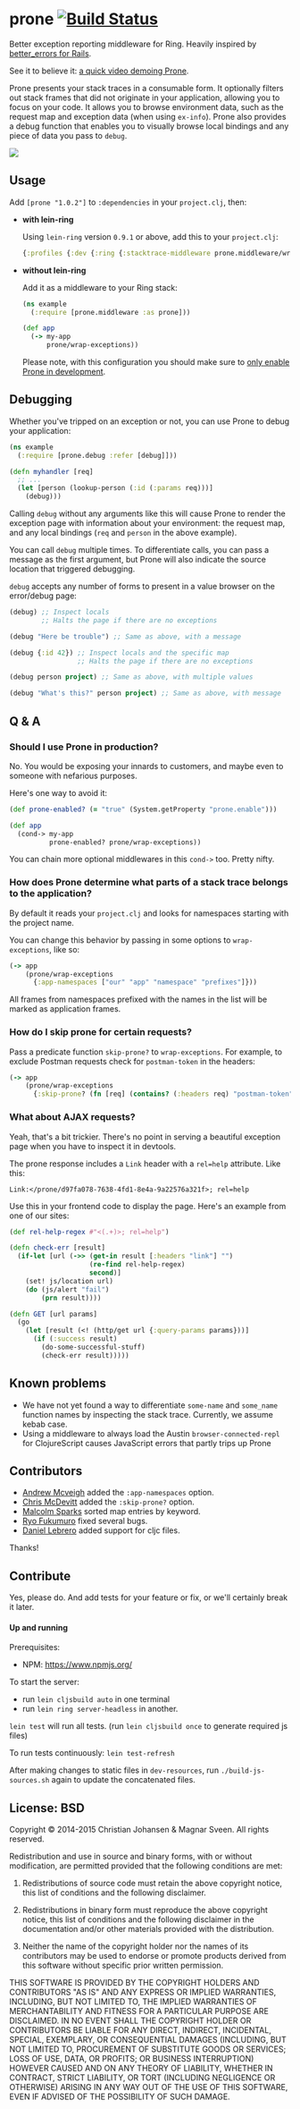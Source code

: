# prone [![Build Status](https://secure.travis-ci.org/magnars/prone.png)](http://travis-ci.org/magnars/prone)

Better exception reporting middleware for Ring. Heavily inspired by
[better_errors for Rails](https://github.com/charliesome/better_errors).

See it to believe it:
[a quick video demoing Prone](https://dl.dropboxusercontent.com/u/3378230/prone-demo.mp4).

Prone presents your stack traces in a consumable form. It optionally filters out
stack frames that did not originate in your application, allowing you to focus
on your code. It allows you to browse environment data, such as the request map
and exception data (when using `ex-info`). Prone also provides a debug function
that enables you to visually browse local bindings and any piece of data you
pass to `debug`.

<img src="screenshot.png">

## Usage

Add `[prone "1.0.2"]` to `:dependencies` in your `project.clj`, then:

- **with lein-ring**

  Using `lein-ring` version `0.9.1` or above, add this to your `project.clj`:

  ```clj
  {:profiles {:dev {:ring {:stacktrace-middleware prone.middleware/wrap-exceptions}}}
  ```

- **without lein-ring**

  Add it as a middleware to your Ring stack:

  ```clj
  (ns example
    (:require [prone.middleware :as prone]))

  (def app
    (-> my-app
        prone/wrap-exceptions))
  ```

  Please note, with this configuration you should make sure to
  [only enable Prone in development](#should-i-use-prone-in-production).

## Debugging

Whether you've tripped on an exception or not, you can use Prone to debug your
application:

```clj
(ns example
  (:require [prone.debug :refer [debug]]))

(defn myhandler [req]
  ;; ...
  (let [person (lookup-person (:id (:params req)))]
    (debug)))
```

Calling `debug` without any arguments like this will cause Prone to render the
exception page with information about your environment: the request map, and any
local bindings (`req` and `person` in the above example).

You can call `debug` multiple times. To differentiate calls, you can pass a
message as the first argument, but Prone will also indicate the source location
that triggered debugging.

`debug` accepts any number of forms to present in a value browser on the
error/debug page:

```clj
(debug) ;; Inspect locals
        ;; Halts the page if there are no exceptions

(debug "Here be trouble") ;; Same as above, with a message

(debug {:id 42}) ;; Inspect locals and the specific map
                 ;; Halts the page if there are no exceptions

(debug person project) ;; Same as above, with multiple values

(debug "What's this?" person project) ;; Same as above, with message
```

## Q & A

### Should I use Prone in production?

No. You would be exposing your innards to customers, and maybe even to someone with
nefarious purposes.

Here's one way to avoid it:

```clj
(def prone-enabled? (= "true" (System.getProperty "prone.enable")))

(def app
  (cond-> my-app
          prone-enabled? prone/wrap-exceptions))
```

You can chain more optional middlewares in this `cond->` too. Pretty nifty.

### How does Prone determine what parts of a stack trace belongs to the application?

By default it reads your `project.clj` and looks for namespaces starting with
the project name.

You can change this behavior by passing in some options to `wrap-exceptions`,
like so:

```clj
(-> app
    (prone/wrap-exceptions 
      {:app-namespaces ["our" "app" "namespace" "prefixes"]}))
```

All frames from namespaces prefixed with the names in the list will be marked as
application frames.

### How do I skip prone for certain requests?

Pass a predicate function `skip-prone?` to `wrap-exceptions`. For example, to
exclude Postman requests check for `postman-token` in the headers:

```clj
(-> app
    (prone/wrap-exceptions 
      {:skip-prone? (fn [req] (contains? (:headers req) "postman-token"))}))
```

### What about AJAX requests?

Yeah, that's a bit trickier. There's no point in serving a beautiful exception
page when you have to inspect it in devtools.

The prone response includes a `Link` header with a `rel=help` attribute. Like this:

```
Link:</prone/d97fa078-7638-4fd1-8e4a-9a22576a321f>; rel=help
```

Use this in your frontend code to display the page. Here's an example from one
of our sites:

```clj
(def rel-help-regex #"<(.+)>; rel=help")

(defn check-err [result]
  (if-let [url (->> (get-in result [:headers "link"] "")
                    (re-find rel-help-regex)
                    second)]
    (set! js/location url)
    (do (js/alert "fail")
        (prn result))))

(defn GET [url params]
  (go
    (let [result (<! (http/get url {:query-params params}))]
      (if (:success result)
        (do-some-successful-stuff)
        (check-err result)))))
```

## Known problems

- We have not yet found a way to differentiate `some-name` and `some_name`
  function names by inspecting the stack trace. Currently, we assume kebab case.
- Using a middleware to always load the Austin `browser-connected-repl` for
  ClojureScript causes JavaScript errors that partly trips up Prone

## Contributors

- [Andrew Mcveigh](https://github.com/andrewmcveigh) added the `:app-namespaces` option.
- [Chris McDevitt](https://github.com/minimal) added the `:skip-prone?` option.
- [Malcolm Sparks](https://github.com/malcolmsparks) sorted map entries by keyword.
- [Ryo Fukumuro](https://github.com/rkworks) fixed several bugs.
- [Daniel Lebrero](https://github.com/dlebrero) added support for cljc files.

Thanks!

## Contribute

Yes, please do. And add tests for your feature or fix, or we'll certainly break
it later.

#### Up and running

Prerequisites:

- NPM: https://www.npmjs.org/

To start the server:

- run `lein cljsbuild auto` in one terminal
- run `lein ring server-headless` in another.

`lein test` will run all tests. (run `lein cljsbuild once` to generate
required js files)

To run tests continuously: `lein test-refresh`

After making changes to static files in `dev-resources`, run
`./build-js-sources.sh` again to update the concatenated files.

## License: BSD

Copyright © 2014-2015 Christian Johansen & Magnar Sveen. All rights reserved.

Redistribution and use in source and binary forms, with or without modification,
are permitted provided that the following conditions are met:

1. Redistributions of source code must retain the above copyright notice, this
list of conditions and the following disclaimer.

2. Redistributions in binary form must reproduce the above copyright notice,
this list of conditions and the following disclaimer in the documentation and/or
other materials provided with the distribution.

3. Neither the name of the copyright holder nor the names of its contributors
may be used to endorse or promote products derived from this software without
specific prior written permission.

THIS SOFTWARE IS PROVIDED BY THE COPYRIGHT HOLDERS AND CONTRIBUTORS "AS IS" AND
ANY EXPRESS OR IMPLIED WARRANTIES, INCLUDING, BUT NOT LIMITED TO, THE IMPLIED
WARRANTIES OF MERCHANTABILITY AND FITNESS FOR A PARTICULAR PURPOSE ARE
DISCLAIMED. IN NO EVENT SHALL THE COPYRIGHT HOLDER OR CONTRIBUTORS BE LIABLE FOR
ANY DIRECT, INDIRECT, INCIDENTAL, SPECIAL, EXEMPLARY, OR CONSEQUENTIAL DAMAGES
(INCLUDING, BUT NOT LIMITED TO, PROCUREMENT OF SUBSTITUTE GOODS OR SERVICES;
LOSS OF USE, DATA, OR PROFITS; OR BUSINESS INTERRUPTION) HOWEVER CAUSED AND ON
ANY THEORY OF LIABILITY, WHETHER IN CONTRACT, STRICT LIABILITY, OR TORT
(INCLUDING NEGLIGENCE OR OTHERWISE) ARISING IN ANY WAY OUT OF THE USE OF THIS
SOFTWARE, EVEN IF ADVISED OF THE POSSIBILITY OF SUCH DAMAGE.
